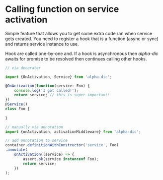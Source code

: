 # Calling function on service activation

Simple feature that allows you to get some extra code ran when service gets created.
You need to register a hook that is a function (async or sync) and returns service instance to use.

Hook are called one-by-one and. If a hook is asynchronous then _alpha-dic_ awaits for promise to be resolved then continues calling other hooks.

```typescript
// via decorator

import {OnActivation, Service} from 'alpha-dic';

@OnActivation(function(service: Foo) {
    console.log('I got called!');
    return service; // this is super important!
})
@Service()
class Foo {
    
}

```

```typescript
// manually via annotation
import {onActivation, activationMiddleware} from 'alpha-dic';

// add annotation to service
container.definitionWithConstructor('service', Foo)
.annotate(
    onActivation((service) => {
        assert.ok(service instanceof Foo);
        return service;
    })
);
```

